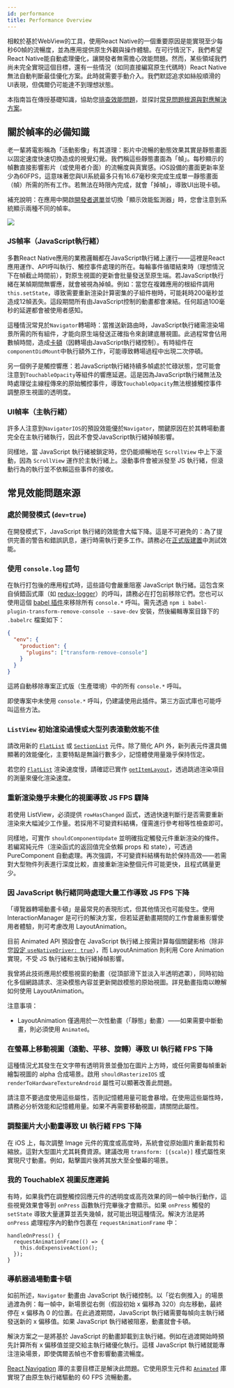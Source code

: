 ```yaml
---
id: performance
title: Performance Overview
---
```


相較於基於WebView的工具，使用React Native的一個重要原因是能實現至少每秒60幀的流暢度，並為應用提供原生外觀與操作體驗。在可行情況下，我們希望React Native能自動處理優化，讓開發者無需擔心效能問題。然而，某些領域我們尚未完全實現這個目標，還有一些情況（如同直接編寫原生代碼時）React Native無法自動判斷最佳優化方案。此時就需要手動介入。我們默認追求如絲般順滑的UI表現，但偶爾仍可能達不到理想狀態。

本指南旨在傳授基礎知識，協助您[排查效能問題](profiling.md)，並探討[常見問題根源與對應解決方案](performance.md#common-sources-of-performance-problems)。

## 關於幀率的必備知識

老一輩將電影稱為「活動影像」有其道理：影片中流暢的動態效果其實是靜態畫面以固定速度快速切換造成的視覺幻覺。我們稱這些靜態畫面為「幀」。每秒顯示的幀數直接影響影片（或使用者介面）的流暢度與真實感。iOS設備的畫面更新率至少為60FPS，這意味著您與UI系統最多只有16.67毫秒來完成生成單一靜態畫面（幀）所需的所有工作。若無法在時限內完成，就會「掉幀」，導致UI出現卡頓。

補充說明：在應用中開啟[開發者選單](debugging.md#opening-the-dev-menu)並切換「顯示效能監測器」時，您會注意到系統顯示兩種不同的幀率。

![](/docs/assets/PerfUtil.png)

### JS幀率（JavaScript執行緒）

多數React Native應用的業務邏輯都在JavaScript執行緒上運行——這裡是React應用運作、API呼叫執行、觸控事件處理的所在。每輪事件循環結束時（理想情況下在幀截止時間前），對原生視圖的更新會批量發送至原生端。若JavaScript執行緒在某幀期間無響應，就會被視為掉幀。例如：當您在複雜應用的根組件調用`this.setState`，導致需要重新渲染計算密集的子組件樹時，可能耗時200毫秒並造成12幀丟失。這段期間所有由JavaScript控制的動畫都會凍結。任何超過100毫秒的延遲都會被使用者感知。

這種情況常見於`Navigator`轉場時：當推送新路由時，JavaScript執行緒需渲染場景所需的所有組件，才能向原生端發送正確指令來創建底層視圖。此過程常會佔用數幀時間，造成[卡頓](https://jankfree.org/)（因轉場由JavaScript執行緒控制）。有時組件在`componentDidMount`中執行額外工作，可能導致轉場過程中出現二次停頓。

另一個例子是觸控響應：若JavaScript執行緒持續多幀處於忙碌狀態，您可能會注意到`TouchableOpacity`等組件的響應延遲。這是因為JavaScript執行緒無法及時處理從主線程傳來的原始觸控事件，導致`TouchableOpacity`無法根據觸控事件調整原生視圖的透明度。

### UI幀率（主執行緒）

許多人注意到`NavigatorIOS`的預設效能優於`Navigator`，關鍵原因在於其轉場動畫完全在主執行緒執行，因此不會受JavaScript執行緒掉幀影響。

同樣地，當 JavaScript 執行緒被鎖定時，您仍能順暢地在 `ScrollView` 中上下滾動，因為 `ScrollView` 運作於主執行緒上。滾動事件會被派發至 JS 執行緒，但滾動行為的執行並不依賴這些事件的接收。

## 常見效能問題來源

### 處於開發模式 (`dev=true`)

在開發模式下，JavaScript 執行緒的效能會大幅下降。這是不可避免的：為了提供完善的警告和錯誤訊息，運行時需執行更多工作。請務必在[正式版建置](running-on-device.md#building-your-app-for-production)中測試效能。

### 使用 `console.log` 語句

在執行打包後的應用程式時，這些語句會嚴重阻塞 JavaScript 執行緒。這包含來自偵錯函式庫（如 [redux-logger](https://github.com/evgenyrodionov/redux-logger)）的呼叫，請務必在打包前移除它們。您也可以使用這個 [babel 插件](https://babeljs.io/docs/plugins/transform-remove-console/)來移除所有 `console.*` 呼叫。需先透過 `npm i babel-plugin-transform-remove-console --save-dev` 安裝，然後編輯專案目錄下的 `.babelrc` 檔案如下：

```json
{
  "env": {
    "production": {
      "plugins": ["transform-remove-console"]
    }
  }
}
```

這將自動移除專案正式版（生產環境）中的所有 `console.*` 呼叫。

即使專案中未使用 `console.*` 呼叫，仍建議使用此插件。第三方函式庫也可能呼叫這些方法。

### `ListView` 初始渲染過慢或大型列表滾動效能不佳

請改用新的 [`FlatList`](flatlist.md) 或 [`SectionList`](sectionlist.md) 元件。除了簡化 API 外，新列表元件還具備顯著的效能優化，主要特點是無論行數多少，記憶體使用量幾乎保持恆定。

若您的 [`FlatList`](flatlist.md) 渲染速度慢，請確認已實作 [`getItemLayout`](flatlist.md#getitemlayout)，透過跳過渲染項目的測量來優化渲染速度。

### 重新渲染幾乎未變化的視圖導致 JS FPS 驟降

若使用 ListView，必須提供 `rowHasChanged` 函式，透過快速判斷行是否需要重新渲染來大幅減少工作量。若採用不可變資料結構，僅需進行參考相等性檢查即可。

同樣地，可實作 `shouldComponentUpdate` 並明確指定觸發元件重新渲染的條件。若編寫純元件（渲染函式的返回值完全依賴 props 和 state），可透過 PureComponent 自動處理。再次強調，不可變資料結構有助於保持高效——若需對大型物件列表進行深度比較，直接重新渲染整個元件可能更快，且程式碼量更少。

### 因 JavaScript 執行緒同時處理大量工作導致 JS FPS 下降

「導覽器轉場動畫卡頓」是最常見的表現形式，但其他情況也可能發生。使用 InteractionManager 是可行的解決方案，但若延遲動畫期間的工作會嚴重影響使用者體驗，則可考慮改用 LayoutAnimation。

目前 Animated API 預設會在 JavaScript 執行緒上按需計算每個關鍵影格（除非您[設定 `useNativeDriver: true`](/blog/2017/02/14/using-native-driver-for-animated#how-do-i-use-this-in-my-app)），而 LayoutAnimation 則利用 Core Animation 實現，不受 JS 執行緒和主執行緒掉幀影響。

我曾將此技術應用於模態視窗的動畫（從頂部滑下並淡入半透明遮罩），同時初始化多個網路請求、渲染模態內容並更新開啟模態的原始視圖。詳見動畫指南以瞭解如何使用 LayoutAnimation。

注意事項：

- LayoutAnimation 僅適用於一次性動畫（「靜態」動畫）——如果需要中斷動畫，則必須使用 `Animated`。

### 在螢幕上移動視圖（滾動、平移、旋轉）導致 UI 執行緒 FPS 下降

這種情況尤其發生在文字帶有透明背景並疊加在圖片上方時，或任何需要每幀重新繪製視圖的 alpha 合成場景。啟用 `shouldRasterizeIOS` 或 `renderToHardwareTextureAndroid` 屬性可以顯著改善此問題。

請注意不要過度使用這些屬性，否則記憶體用量可能會暴增。在使用這些屬性時，請務必分析效能和記憶體用量。如果不再需要移動視圖，請關閉此屬性。

### 調整圖片大小動畫導致 UI 執行緒 FPS 下降

在 iOS 上，每次調整 Image 元件的寬度或高度時，系統會從原始圖片重新裁剪和縮放。這對大型圖片尤其耗費資源。建議改用 `transform: [{scale}]` 樣式屬性來實現尺寸動畫。例如，點擊圖片後將其放大至全螢幕的場景。

### 我的 TouchableX 視圖反應遲鈍

有時，如果我們在調整觸控回應元件的透明度或高亮效果的同一幀中執行動作，這些視覺效果會等到 `onPress` 函數執行完畢後才會顯示。如果 `onPress` 觸發的 `setState` 導致大量運算並丟失幾幀，就可能出現這種情況。解決方法是將 `onPress` 處理程序內的動作包裹在 `requestAnimationFrame` 中：

```tsx
handleOnPress() {
  requestAnimationFrame(() => {
    this.doExpensiveAction();
  });
}
```

### 導航器過場動畫卡頓

如前所述，`Navigator` 動畫由 JavaScript 執行緒控制。以「從右側推入」的場景過渡為例：每一幀中，新場景從右側（假設初始 x 偏移為 320）向左移動，最終停在 x 偏移為 0 的位置。在此過渡期間，JavaScript 執行緒需要每幀向主執行緒發送新的 x 偏移值。如果 JavaScript 執行緒被阻塞，動畫就會卡頓。

解決方案之一是將基於 JavaScript 的動畫卸載到主執行緒。例如在過渡開始時預先計算所有 x 偏移值並提交給主執行緒優化執行。這樣 JavaScript 執行緒就能專注渲染場景，即使偶爾丟幀也不會影響動畫流暢度。

[React Navigation](navigation.md) 庫的主要目標正是解決此問題。它使用原生元件和 [`Animated`](animated.md) 庫實現了由原生執行緒驅動的 60 FPS 流暢動畫。